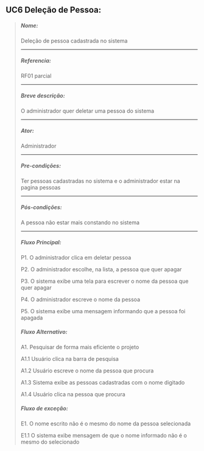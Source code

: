 ## UC6 Deleção de Pessoa:

> ##### Nome:
> 
> Deleção de pessoa cadastrada no sistema
> <hr>
> 
> ##### Referencia:
> 
> RF01 parcial
> <hr>
> 
> ##### Breve descrição:
> 
> O administrador quer deletar uma pessoa do sistema
> <hr>
> 
> ##### Ator:
> 
> Administrador
> <hr>
> 
> ##### Pre-condições:
> 
> Ter pessoas cadastradas no sistema e o administrador estar na pagina pessoas
> <hr>
> 
> ##### Pós-condições:
> 
> A pessoa não estar mais constando no sistema
> <hr>
> 
> ##### Fluxo Principal:
> 
> P1. O administrador clica em deletar pessoa
> 
> P2. O administrador escolhe, na lista, a pessoa que quer apagar
>
> P3. O sistema exibe uma tela para escrever o nome da pessoa que quer apagar
> 
> P4. O administrador escreve o nome da pessoa
> 
> P5. O sistema exibe uma mensagem informando que a pessoa foi apagada
> 
> ##### Fluxo Alternativo:
> 
> A1. Pesquisar de forma mais eficiente o projeto
> 
> A1.1 Usuário clica na barra de pesquisa
> 
> A1.2 Usuário escreve o nome da pessoa que procura
> 
> A1.3 Sistema exibe as pessoas cadastradas com o nome digitado
> 
> A1.4 Usuário clica na pessoa que procura
> 
> ##### Fluxo de exceção:
> 
> E1. O nome escrito não é o mesmo do nome da pessoa selecionada
> 
> E1.1 O sistema exibe mensagem de que o nome informado não é o mesmo do selecionado

